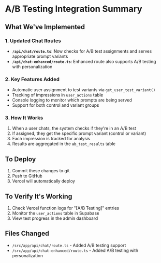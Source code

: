 # A/B Testing Integration Summary

## What We've Implemented

### 1. Updated Chat Routes
- **`/api/chat/route.ts`**: Now checks for A/B test assignments and serves appropriate prompt variants
- **`/api/chat-enhanced/route.ts`**: Enhanced route also supports A/B testing with personalization

### 2. Key Features Added
- Automatic user assignment to test variants via `get_user_test_variant()` 
- Tracking of impressions in `user_actions` table
- Console logging to monitor which prompts are being served
- Support for both control and variant groups

### 3. How It Works
1. When a user chats, the system checks if they're in an A/B test
2. If assigned, they get the specific prompt variant (control or variant)
3. Each impression is tracked for analysis
4. Results are aggregated in the `ab_test_results` table

## To Deploy

1. Commit these changes to git
2. Push to GitHub
3. Vercel will automatically deploy

## To Verify It's Working

1. Check Vercel function logs for "[A/B Testing]" entries
2. Monitor the `user_actions` table in Supabase
3. View test progress in the admin dashboard

## Files Changed
- `/src/app/api/chat/route.ts` - Added A/B testing support
- `/src/app/api/chat-enhanced/route.ts` - Added A/B testing with personalization
